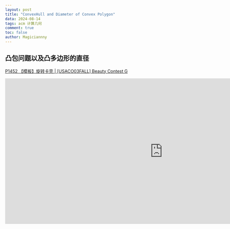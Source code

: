 ```yaml
---
layout: post
title: "ConvexHull and Diameter of Convex Polygon"
data: 2024-08-14
tags: acm 计算几何
comment: true
toc: false
author: Magiciannny
---
```


## 凸包问题以及凸多边形的直径

[P1452 【模板】旋转卡壳 | [USACO03FALL] Beauty Contest G](https://www.luogu.com.cn/problem/P1452) 

<iframe
  src="https://carbon.now.sh/embed?bg=rgba%28222%2C171%2C99%2C1%29&t=duotone-dark&wt=none&l=text%2Fx-c%2B%2Bsrc&width=970.5&ds=true&dsyoff=20px&dsblur=68px&wc=true&wa=false&pv=56px&ph=56px&ln=false&fl=1&fm=Hack&fs=14px&lh=133%25&si=false&es=2x&wm=false&code=%2523include%2520%253Cbits%252Fstdc%252B%252B.h%253E%250Ausing%2520namespace%2520std%253B%250Ausing%2520ll%2520%253D%2520long%2520long%253B%250Atemplate%2520%253Ctypename%2520T%253E%250Astruct%2520Point%2520%257B%250A%2520%2520%2520%2520T%2520x%252C%2520y%253B%250A%2520%2520%250A%2520%2520%2520%2520%252F%252F%2520%25E6%259E%2584%25E9%2580%25A0%25E5%2587%25BD%25E6%2595%25B0%250A%2520%2520%2520%2520Point%28%29%2520%253A%2520x%280%29%252C%2520y%280%29%2520%257B%257D%250A%2520%2520%2520%2520template%2520%253Ctypename%2520A%252C%2520typename%2520B%253E%250A%2520%2520%2520%2520Point%28A%2520x%252C%2520B%2520y%29%2520%253A%2520x%28x%29%252C%2520y%28y%29%2520%257B%257D%250A%2520%2520%2520%2520%252F%252F%2520pair%25E8%25BD%25ACPoint%250A%2520%2520%2520%2520template%2520%253Ctypename%2520A%252C%2520typename%2520B%253E%250A%2520%2520%2520%2520Point%28pair%253CA%252C%2520B%253E%2520p%29%2520%253A%2520x%28p.first%29%252C%2520y%28p.second%29%2520%257B%257D%250A%2520%2520%2520%2520%250A%2520%2520%2520%2520%252F%252F%2520%25E9%2587%258D%25E8%25BD%25BD%25E8%25BF%2590%25E7%25AE%2597%25E7%25AC%25A6%250A%2520%2520%2520%2520Point%2520operator%252B%253D%28const%2520Point%2520p%29%2520%257B%250A%2520%2520%2520%2520%2520%2520%2520%2520x%2520%252B%253D%2520p.x%252C%2520y%2520%252B%253D%2520p.y%253B%250A%2520%2520%2520%2520%2520%2520%2520%2520return%2520*this%253B%250A%2520%2520%2520%2520%257D%250A%2520%2520%2520%2520Point%2520operator-%253D%28const%2520Point%2520p%29%2520%257B%250A%2520%2520%2520%2520%2520%2520%2520%2520x%2520-%253D%2520p.x%252C%2520y%2520-%253D%2520p.y%253B%250A%2520%2520%2520%2520%2520%2520%2520%2520return%2520*this%253B%250A%2520%2520%2520%2520%257D%250A%2520%2520%2520%2520Point%2520operator%252B%28Point%2520p%29%2520const%2520%257B%2520return%2520%257Bx%2520%252B%2520p.x%252C%2520y%2520%252B%2520p.y%257D%253B%2520%257D%250A%2520%2520%2520%2520Point%2520operator-%28Point%2520p%29%2520const%2520%257B%2520return%2520%257Bx%2520-%2520p.x%252C%2520y%2520-%2520p.y%257D%253B%2520%257D%250A%2520%2520%2520%2520bool%2520operator%253D%253D%28Point%2520p%29%2520const%2520%257B%2520return%2520x%2520%253D%253D%2520p.x%2520%2526%2526%2520y%2520%253D%253D%2520p.y%253B%2520%257D%250A%2520%2520%2520%2520bool%2520operator%21%253D%28Point%2520p%29%2520const%2520%257B%2520return%2520x%2520%21%253D%2520p.x%2520%257C%257C%2520y%2520%21%253D%2520p.y%253B%2520%257D%250A%2520%2520%2520%2520Point%2520operator-%28%29%2520const%2520%257B%2520return%2520%257B-x%252C%2520-y%257D%253B%2520%257D%2520%2520%2520%2520%2520%2520%2520%2520%2520%2520%2520%252F%252F%2520%25E5%2585%25B3%25E4%25BA%258E%25E4%25B8%25AD%25E5%25BF%2583%25E5%25AF%25B9%25E7%25A7%25B0%250A%2520%2520%2520%2520Point%2520operator*%28T%2520t%29%2520const%2520%257B%2520return%2520%257Bx%2520*%2520t%252C%2520y%2520*%2520t%257D%253B%2520%257D%2520%2520%252F%252F%2520%25E6%2595%25B0%25E4%25B9%2598%25E8%25BF%2590%25E7%25AE%2597%250A%2520%2520%2520%2520Point%2520operator%252F%28T%2520t%29%2520const%2520%257B%2520return%2520%257Bx%2520%252F%2520t%252C%2520y%2520%252F%2520t%257D%253B%2520%257D%250A%2520%2520%2520%2520%250A%2520%2520%252F%252F%2520%25E5%25A4%25A7%25E5%25B0%258F%25E6%25AF%2594%25E8%25BE%2583%250A%2520%2520%2520%2520bool%2520operator%253C%28Point%2520p%29%2520const%2520%257B%250A%2520%2520%2520%2520%2520%2520%2520%2520if%2520%28x%2520%21%253D%2520p.x%29%250A%2520%2520%2520%2520%2520%2520%2520%2520%2520%2520%2520%2520return%2520x%2520%253C%2520p.x%253B%250A%2520%2520%2520%2520%2520%2520%2520%2520return%2520y%2520%253C%2520p.y%253B%250A%2520%2520%2520%2520%257D%250A%2520%2520%2520%2520%250A%2520%2520%2520%2520%252F%252F%2520%25E7%2582%25B9%25E4%25B9%2598%250A%2520%2520%2520%2520T%2520dot%28Point%2520other%29%2520%257B%2520return%2520x%2520*%2520other.x%2520%252B%2520y%2520*%2520other.y%253B%2520%257D%250A%2520%2520%2520%2520%250A%2520%2520%2520%2520%252F%252F%2520%25E5%258F%2589%25E4%25B9%2598%250A%2520%2520%2520%2520T%2520det%28Point%2520other%29%2520%257B%2520return%2520x%2520*%2520other.y%2520-%2520y%2520*%2520other.x%253B%2520%257D%250A%2520%2520%2520%2520%250A%2520%2520%2520%2520%252F%252F%2520%25E5%25B9%25B3%25E6%2596%25B9%25E5%2592%258C%25E5%25BC%2580%25E6%25A0%25B9%250A%2520%2520%2520%2520double%2520norm%28%29%2520%257B%2520return%2520sqrtl%28x%2520*%2520x%2520%252B%2520y%2520*%2520y%29%253B%2520%257D%250A%2520%2520%2520%2520double%2520norm2%28%29%2520%257B%2520return%2520x%2520*%2520x%2520%252B%2520y%2520*%2520y%253B%2520%257D%250A%257D%253B%250A%250A%252F%252F%2520%25E4%25BC%25A0%25E5%2585%25A5%25E4%25B8%258B%25E6%25A0%2587%25E4%25BB%258E%25E9%259B%25B6%25E5%25BC%2580%25E5%25A7%258B%25E7%259A%2584%25E7%2582%25B9%25E6%2595%25B0%25E7%25BB%2584%25EF%25BC%258C%25E8%25BF%2594%25E5%259B%259E%25E5%2587%25B8%25E5%258C%2585%25E6%2595%25B0%25E7%25BB%2584%250Atemplate%2520%253Ctypename%2520T%253E%250Avector%253CPoint%253CT%253E%253E%2520GrahamScan%28vector%253CPoint%253CT%253E%253E%2526%2520p%29%2520%257B%250A%2520%2520%2520%2520sort%28p.begin%28%29%252C%2520p.end%28%29%29%253B%250A%2520%2520%2520%2520int%2520n%2520%253D%2520p.size%28%29%252C%2520m%2520%253D%25200%253B%250A%2520%2520%2520%2520vector%253CPoint%253CT%253E%253E%2520res%28n%2520%252B%25201%29%253B%250A%2520%2520%2520%2520for%2520%28int%2520i%2520%253D%25200%253B%2520i%2520%253C%2520n%253B%2520i%252B%252B%29%2520%257B%250A%2520%2520%2520%2520%2520%2520%2520%2520while%2520%28m%2520%253E%25201%2520%2526%2526%2520%21%28%28res%255Bm%2520-%25201%255D%2520-%2520res%255Bm%2520-%25202%255D%29.det%28p%255Bi%255D%2520-%2520res%255Bm%2520-%25202%255D%29%2520%253E%25200%29%29%250A%2520%2520%2520%2520%2520%2520%2520%2520%2520%2520%2520%2520m--%253B%250A%2520%2520%2520%2520%2520%2520%2520%2520res%255Bm%252B%252B%255D%2520%253D%2520p%255Bi%255D%253B%250A%2520%2520%2520%2520%257D%250A%2520%2520%2520%2520int%2520kk%2520%253D%2520m%253B%250A%2520%2520%2520%2520for%2520%28int%2520i%2520%253D%2520n%2520-%25202%253B%2520i%2520%253E%253D%25200%253B%2520i--%29%2520%257B%250A%2520%2520%2520%2520%2520%2520%2520%2520while%2520%28m%2520%253E%2520kk%2520%2526%2526%2520%21%28%28res%255Bm%2520-%25201%255D%2520-%2520res%255Bm%2520-%25202%255D%29.det%28p%255Bi%255D%2520-%2520res%255Bm%2520-%25202%255D%29%2520%253E%25200%29%29%250A%2520%2520%2520%2520%2520%2520%2520%2520%2520%2520%2520%2520m--%253B%250A%2520%2520%2520%2520%2520%2520%2520%2520res%255Bm%252B%252B%255D%2520%253D%2520p%255Bi%255D%253B%250A%2520%2520%2520%2520%257D%250A%2520%2520%2520%2520%252F%252F%2520%25E5%2587%25B8%25E5%258C%2585%25E6%259C%2589m%25E4%25B8%25AA%25E9%25A1%25B6%25E7%2582%25B9%250A%2520%2520%2520%2520if%2520%28n%2520%253E%25201%29%2520m--%253B%250A%2520%2520%2520%2520res.erase%28res"
  style="width: 1024px; height: 473px; border:0; transform: scale(1); overflow:hidden;"
  sandbox="allow-scripts allow-same-origin">
</iframe>
